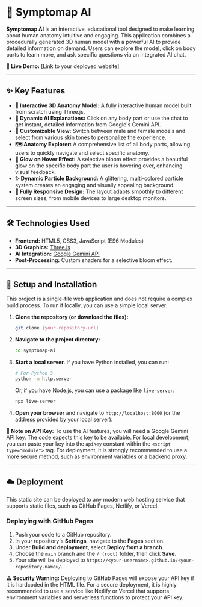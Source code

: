 # 🧬 Symptomap AI

**Symptomap AI** is an interactive, educational tool designed to make learning about human anatomy intuitive and engaging. This application combines a procedurally generated 3D human model with a powerful AI to provide detailed information on demand. Users can explore the model, click on body parts to learn more, and ask specific questions via an integrated AI chat.

**🚀 Live Demo:** [Link to your deployed website]

---

## ✨ Key Features

* **🧍 Interactive 3D Anatomy Model:** A fully interactive human model built from scratch using Three.js.
* **🤖 Dynamic AI Explanations:** Click on any body part or use the chat to get instant, detailed information from Google's Gemini API.
* **🎨 Customizable View:** Switch between male and female models and select from various skin tones to personalize the experience.
* **🗺️ Anatomy Explorer:** A comprehensive list of all body parts, allowing users to quickly navigate and select specific anatomy.
* **🌟 Glow on Hover Effect:** A selective bloom effect provides a beautiful glow on the specific body part the user is hovering over, enhancing visual feedback.
* **✨ Dynamic Particle Background:** A glittering, multi-colored particle system creates an engaging and visually appealing background.
* **📱 Fully Responsive Design:** The layout adapts smoothly to different screen sizes, from mobile devices to large desktop monitors.

---

## 🛠️ Technologies Used

* **Frontend:** HTML5, CSS3, JavaScript (ES6 Modules)
* **3D Graphics:** [Three.js](https://threejs.org/)
* **AI Integration:** [Google Gemini API](https://ai.google.dev/)
* **Post-Processing:** Custom shaders for a selective bloom effect.

---

## 🚀 Setup and Installation

This project is a single-file web application and does not require a complex build process. To run it locally, you can use a simple local server.

1.  **Clone the repository (or download the files):**
    ```bash
    git clone [your-repository-url]
    ```

2.  **Navigate to the project directory:**
    ```bash
    cd symptomap-ai
    ```

3.  **Start a local server.**
    If you have Python installed, you can run:
    ```bash
    # For Python 3
    python -m http.server
    ```
    Or, if you have Node.js, you can use a package like `live-server`:
    ```bash
    npx live-server
    ```

4.  **Open your browser** and navigate to `http://localhost:8000` (or the address provided by your local server).

**🔑 Note on API Key:** To use the AI features, you will need a Google Gemini API key. The code expects this key to be available. For local development, you can paste your key into the `apiKey` constant within the `<script type="module">` tag. For deployment, it is strongly recommended to use a more secure method, such as environment variables or a backend proxy.

---

## ☁️ Deployment

This static site can be deployed to any modern web hosting service that supports static files, such as GitHub Pages, Netlify, or Vercel.

### Deploying with GitHub Pages

1.  Push your code to a GitHub repository.
2.  In your repository's **Settings**, navigate to the **Pages** section.
3.  Under **Build and deployment**, select **Deploy from a branch**.
4.  Choose the `main` branch and the `/ (root)` folder, then click **Save**.
5.  Your site will be deployed to `https://<your-username>.github.io/<your-repository-name>/`.

**⚠️ Security Warning:** Deploying to GitHub Pages will expose your API key if it is hardcoded in the HTML file. For a secure deployment, it is highly recommended to use a service like Netlify or Vercel that supports environment variables and serverless functions to protect your API key.
